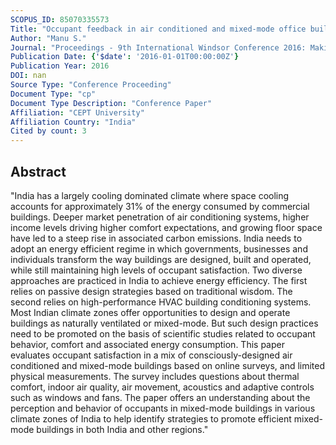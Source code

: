 ```yaml
---
SCOPUS_ID: 85070335573
Title: "Occupant feedback in air conditioned and mixed-mode office buildings in India"
Author: "Manu S."
Journal: "Proceedings - 9th International Windsor Conference 2016: Making Comfort Relevant"
Publication Date: {'$date': '2016-01-01T00:00:00Z'}
Publication Year: 2016
DOI: nan
Source Type: "Conference Proceeding"
Document Type: "cp"
Document Type Description: "Conference Paper"
Affiliation: "CEPT University"
Affiliation Country: "India"
Cited by count: 3
---
```


## Abstract
"India has a largely cooling dominated climate where space cooling accounts for approximately 31% of the energy consumed by commercial buildings. Deeper market penetration of air conditioning systems, higher income levels driving higher comfort expectations, and growing floor space have led to a steep rise in associated carbon emissions. India needs to adopt an energy efficient regime in which governments, businesses and individuals transform the way buildings are designed, built and operated, while still maintaining high levels of occupant satisfaction. Two diverse approaches are practiced in India to achieve energy efficiency. The first relies on passive design strategies based on traditional wisdom. The second relies on high-performance HVAC building conditioning systems. Most Indian climate zones offer opportunities to design and operate buildings as naturally ventilated or mixed-mode. But such design practices need to be promoted on the basis of scientific studies related to occupant behavior, comfort and associated energy consumption. This paper evaluates occupant satisfaction in a mix of consciously-designed air conditioned and mixed-mode buildings based on online surveys, and limited physical measurements. The survey includes questions about thermal comfort, indoor air quality, air movement, acoustics and adaptive controls such as windows and fans. The paper offers an understanding about the perception and behavior of occupants in mixed-mode buildings in various climate zones of India to help identify strategies to promote efficient mixed-mode buildings in both India and other regions."
